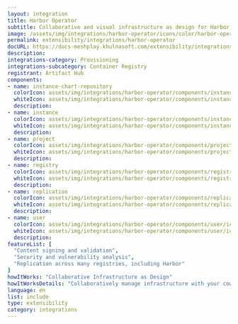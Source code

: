```yaml
---
layout: integration
title: Harbor Operator
subtitle: Collaborative and visual infrastructure as design for Harbor Operator
image: /assets/img/integrations/harbor-operator/icons/color/harbor-operator-color.svg
permalink: extensibility/integrations/harbor-operator
docURL: https://docs-meshplay.khulnasoft.com/extensibility/integrations/harbor-operator
description: 
integrations-category: Provisioning
integrations-subcategory: Container Registry
registrant: Artifact Hub
components: 
- name: instance-chart-repository
  colorIcon: assets/img/integrations/harbor-operator/components/instance-chart-repository/icons/color/instance-chart-repository-color.svg
  whiteIcon: assets/img/integrations/harbor-operator/components/instance-chart-repository/icons/white/instance-chart-repository-white.svg
  description: 
- name: instance
  colorIcon: assets/img/integrations/harbor-operator/components/instance/icons/color/instance-color.svg
  whiteIcon: assets/img/integrations/harbor-operator/components/instance/icons/white/instance-white.svg
  description: 
- name: project
  colorIcon: assets/img/integrations/harbor-operator/components/project/icons/color/project-color.svg
  whiteIcon: assets/img/integrations/harbor-operator/components/project/icons/white/project-white.svg
  description: 
- name: registry
  colorIcon: assets/img/integrations/harbor-operator/components/registry/icons/color/registry-color.svg
  whiteIcon: assets/img/integrations/harbor-operator/components/registry/icons/white/registry-white.svg
  description: 
- name: replication
  colorIcon: assets/img/integrations/harbor-operator/components/replication/icons/color/replication-color.svg
  whiteIcon: assets/img/integrations/harbor-operator/components/replication/icons/white/replication-white.svg
  description: 
- name: user
  colorIcon: assets/img/integrations/harbor-operator/components/user/icons/color/user-color.svg
  whiteIcon: assets/img/integrations/harbor-operator/components/user/icons/white/user-white.svg
  description: 
featureList: [
  "Content signing and validation",
  "Security and vulnerability analysis",
  "Replication across many registries, including Harbor"
]
howItWorks: "Collaborative Infrastructure as Design"
howItWorksDetails: "Collaboratively manage infrastructure with your coworkers synchronously sharing the same designs."
language: en
list: include
type: extensibility
category: integrations
---
```

